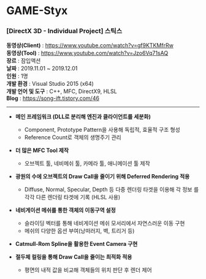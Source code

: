 # GAME-Styx
<h3>[DirectX 3D - Individual Project] 스틱스</h3>

<b>동영상(Client)</b>    : https://www.youtube.com/watch?v=gf9KTKMfrRw
<br/><b>동영상(Tool)</b>      : https://www.youtube.com/watch?v=Jzo6Vq71sAQ
<br/><b>장르</b>              : 잠입액션
<br/><b>날짜</b>              : 2019.11.01 ~ 2019.12.01
<br/><b>인원</b>              : 1명
<br/><b>개발 환경</b>         : Visual Studio 2015 (x64)
<br/><b>개발 언어 및 도구</b>  : C++, MFC, DirectX9, HLSL
<br/><b>Blog</b> : https://song-ift.tistory.com/46

<hr size="5">

* <b>메인 프레임워크 (DLL로 분리해 엔진과 클라이언트를 세분화)</b>
  - Component, Prototype Pattern을 사용해 독립적, 효율적 구조 형성
  - Reference Count로 객체의 생명주기 관리

* <b>더 많은 MFC Tool 제작</b>
  - 오브젝트 툴, 네비메쉬 툴, 카메라 툴, 애니메이션 툴 제작

* <b>광원의 수에 오브젝트의 Draw Call을 줄이기 위해 Deferred Rendering 적용</b>
  - Diffuse, Normal, Specular, Depth 등 다중 렌더링 타겟을 이용해 각 정보  를 각각 다른 렌더링 타겟에 기록 (HLSL 사용)

* <b>네비게이션 메쉬를 통한 객체의 이동구역 설정</b>
  - 슬라이딩 벡터를 통해 네비게이션 메쉬 모서리에서 자연스러운 이동 구현
  - 메쉬의 다양한 옵션 부여(낭떠러지, 벽, 트리거 등)

* <b>Catmull-Rom Spline을 활용한 Event Camera 구현</b>

* <b>절두체 컬링을 통해 Draw Call을 줄이는 최적화 적용</b>
  - 평면의 내적 값을 비교해 객체들의 위치 판단 후 렌더 제어

